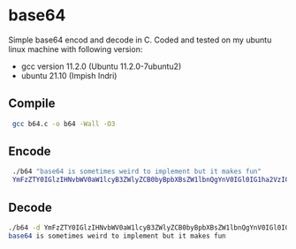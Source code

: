 # base64
Simple base64 encod and decode in C. Coded and tested on my ubuntu linux machine with following version:
 - gcc version 11.2.0 (Ubuntu 11.2.0-7ubuntu2)
 - ubuntu 21.10 (Impish Indri)

## Compile
```bash
 gcc b64.c -o b64 -Wall -O3 
```

## Encode
```bash
 ./b64 "base64 is sometimes weird to implement but it makes fun"
 YmFzZTY0IGlzIHNvbWV0aW1lcyB3ZWlyZCB0byBpbXBsZW1lbnQgYnV0IGl0IG1ha2VzIGZ1bg== 
```

## Decode
```bash
./b64 -d YmFzZTY0IGlzIHNvbWV0aW1lcyB3ZWlyZCB0byBpbXBsZW1lbnQgYnV0IGl0IG1ha2VzIGZ1bg==
base64 is sometimes weird to implement but it makes fun
```
